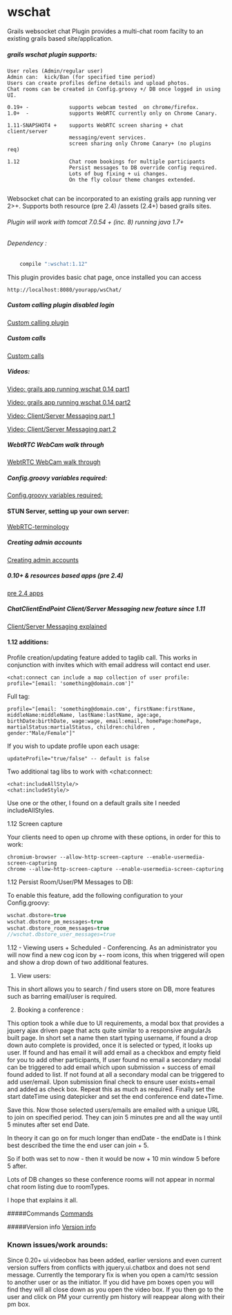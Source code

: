 wschat
=========

Grails websocket chat Plugin provides a multi-chat room facilty to an existing grails based site/application.


##### grails wschat plugin supports:
```
User roles (Admin/regular user)
Admin can:  kick/Ban (for specified time period)
Users can create profiles define details and upload photos.
Chat rooms can be created in Config.groovy +/ DB once logged in using UI.

0.19+ -  			supports webcam tested  on chrome/firefox.  
1.0+  -  			supports WebRTC currently only on Chrome Canary.

1.11-SNAPSHOT4 + 	supports WebRTC screen sharing + chat client/server 
					messaging/event services.
					screen sharing only Chrome Canary+ (no plugins req)
					
1.12 				Chat room bookings for multiple participants
					Persist messages to DB override config required.
					Lots of bug fixing + ui changes.
					On the fly colour theme changes extended.
					
```

 Websocket chat can be incorporated to an existing grails app running ver 2>+. Supports both resource (pre 2.4) /assets (2.4+) based grails sites.

###### Plugin will work with tomcat 7.0.54 + (inc. 8) running java 1.7+


###### Dependency :
```groovy
	compile ":wschat:1.12" 
```

This plugin provides  basic chat page, once installed you can access
```
http://localhost:8080/yourapp/wsChat/
```
		

##### Custom calling plugin disabled login
[Custom calling plugin](https://github.com/vahidhedayati/grails-wschat-plugin/wiki/Custom-calling-plugin-disabled-login)

##### Custom calls 
[Custom calls](https://github.com/vahidhedayati/grails-wschat-plugin/wiki/Custom-calls)

 
##### Videos:
[Video: grails app running wschat 0.14 part1](https://www.youtube.com/watch?v=E-NmbDZg9G4)

[Video: grails app running wschat 0.14 part2](https://www.youtube.com/watch?v=xPxV_iEYYm0)

[Video: Client/Server Messaging part 1](https://www.youtube.com/watch?v=zAySkzNid3E)

[Video: Client/Server Messaging part 2](https://www.youtube.com/watch?v=xagMYM9n3l0)


##### WebtRTC WebCam walk through
[WebtRTC WebCam walk through](https://github.com/vahidhedayati/grails-wschat-plugin/wiki/WebtRTC-WebCam-walk-through)



##### Config.groovy variables required:
 [Config.groovy variables required:](https://github.com/vahidhedayati/grails-wschat-plugin/wiki/Config.groovy)

#### STUN Server, setting up your own server:
[WebRTC-terminology](https://github.com/vahidhedayati/grails-wschat-plugin/wiki/WebRTC-terminology)


##### Creating admin accounts
[Creating admin accounts](https://github.com/vahidhedayati/grails-wschat-plugin/wiki/Creating-admin-accounts)
	

##### 0.10+ & resources based apps (pre 2.4)
[pre 2.4 apps](https://github.com/vahidhedayati/grails-wschat-plugin/wiki/resources-based-apps)

##### ChatClientEndPoint Client/Server Messaging  new feature since 1.11
[Client/Server Messaging explained](https://github.com/vahidhedayati/grails-wschat-plugin/wiki/wsChatClient-Client-Server-Messaging-new-feature-since-1.11)

#### 1.12 additions:
Profile creation/updating feature added to taglib call. This works in conjunction with invites which with email address will contact end user.
```
<chat:connect can include a map collection of user profile:
profile="[email: 'something@domain.com']"
```

Full tag:
```
profile="[email: 'something@domain.com', firstName:firstName, middleName:middleName, lastName:lastName, age:age, birthDate:birthDate, wage:wage, email:email, homePage:homePage, martialStatus:martialStatus, children:children , gender:"Male/Female"]"
```

If you wish to update profile upon each usage:
```
updateProfile="true/false" -- default is false

```

Two additional tag libs to work with <chat:connect:
```
<chat:includeAllStyle/>
<chat:includeStyle/>
```
Use one or the other, I found on a default grails site I needed includeAllStyles.



1.12 Screen capture

Your clients need to open up chrome with these options, in order for this to work:
 
```
chromium-browser --allow-http-screen-capture --enable-usermedia-screen-capturing
chrome --allow-http-screen-capture --enable-usermedia-screen-capturing
```

1.12 Persist Room/User/PM Messages to DB:

To enable this feature, add the following configuration to your Config.groovy:
```groovy
wschat.dbstore=true
wschat.dbstore_pm_messages=true
wschat.dbstore_room_messages=true
//wschat.dbstore_user_messages=true 
```

1.12 - Viewing users + Scheduled - Conferencing.
As an administrator you will now find a new cog icon by +- room icons, this when triggered will open and show a drop down of two additional features.

1. View users:
 
This in short allows you to search / find users store on DB, more features such as barring email/user is required.

2. Booking a conference :

This option took a while due to UI requirements, a modal box that provides a jquery ajax driven page that acts quite similar to a responsive angularJs built page.
In short set a name then start typing username, if found a drop down auto complete is provided, once it is selected or typed, it looks up user. If found and has email it will add email as a checkbox and empty field for you to add other participants, If user found no email a secondary modal can be triggered to add email which upon submission + success of email found added to list. If not found at all a secondary modal can be triggered to add user/email. Upon submission final check to ensure user exists+email and added as check box. Repeat this as much as required.
Finally set the start dateTime using datepicker and set the end conference end date+Time.

Save this. Now those selected users/emails are emailed with a unique URL to join on specified period. They can join 5 minutes pre and all the way until 5 minutes after set end Date. 

In theory it can go on for much longer than endDate - the endDate is I think best described the time the end user can join + 5.

So if both was set to now - then it would be now + 10 min window 5 before 5 after.

Lots of DB changes so these conference rooms will not appear in normal chat room listing due to roomTypes.

I hope that explains it all.   


#####Commands
[Commands](https://github.com/vahidhedayati/grails-wschat-plugin/wiki/Commands)

#####Version info
[Version info](https://github.com/vahidhedayati/grails-wschat-plugin/wiki/Version-info)


### Known issues/work arounds:
Since 0.20+ ui.videobox has been added, earlier versions and even current version suffers from conflicts with jquery.ui.chatbox and does not send message. Currently the temporary fix is when you open a cam/rtc session to another user or as the initiator. If you did have pm boxes open you will find they will all close down as you open the video box. If you then go to the user and click on PM your currently pm history will reappear along with their pm box.

